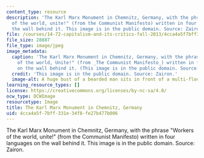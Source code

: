 ```yaml
---
content_type: resource
description: 'The Karl Marx Monument in Chemnitz, Germany, with the phrase "Workers
  of the world, unite!" (from the Communist Manifesto) written in four languages on
  the wall behind it. This image is in the public domain. Source: Zairon.'
file: /courses/14-72-capitalism-and-its-critics-fall-2013/4cca4a5f7bff331e34f8fe27b477b006_14-72f13.jpg
file_size: 28887
file_type: image/jpeg
image_metadata:
  caption: 'The Karl Marx Monument in Chemnitz, Germany, with the phrase "Workers
    of the world, Unite!" (from _The Communist Manifesto_) written in four languages
    on the wall behind it. (This image is in the public domain. Source: [Zairon](http://commons.wikimedia.org/wiki/File:Chemnitz_Karl-Marx-Denkmal_2.JPEG).)'
  credit: 'This image is in the public domain. Source: Zairon.'
  image-alt: A huge bust of a bearded man sits in front of a multi-floored building.
learning_resource_types: []
license: https://creativecommons.org/licenses/by-nc-sa/4.0/
ocw_type: OCWImage
resourcetype: Image
title: The Karl Marx Monument in Chemnitz, Germany
uid: 4cca4a5f-7bff-331e-34f8-fe27b477b006
---
```

The Karl Marx Monument in Chemnitz, Germany, with the phrase "Workers of the world, unite!" (from the Communist Manifesto) written in four languages on the wall behind it. This image is in the public domain. Source: Zairon.